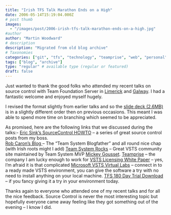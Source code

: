 ```yaml
---
title: "Irish TFS Talk Marathon Ends on a High"
date: 2006-05-14T15:19:04.000Z
# post thumb
images:
  - "/images/post/2006-irish-tfs-talk-marathon-ends-on-a-high.jpg"
#author
author: "Martin Woodward"
# description
description: "Migrated from old blog archive"
# Taxonomies
categories: ["git", "tfs", "technology", "teamprise", "web", "personal"]
tags: ["blog", "archive"]
type: "regular" # available type (regular or featured)
draft: false
---
```

Just wanted to thank the good folks who attended my recent talks on source control with Team Foundation Server in [Limerick](http://www.developers.ie/event.aspx?s=48) and [Galway](http://www.itag.ie/CalendarofEvents/tabid/83/ctl/View/mid/410/Event/186/Start/200605121900/End/200605122030/Default.aspx).  I had a fantastic welcome and enjoyed myself hugely.

I revised the format slightly from earlier talks and so the [slide deck (2.6MB)](http://www.woodwardweb.com/blog/SourceControl101WithTFS_WEST.PPT) is in a slightly different order then on previous occasions.  This meant I was able to spend more time on branching which seemed to be appreciated.

As promised, here are the following links that we discussed during the talks:-
[Eric Sink’s SourceControl HOWTO](http://software.ericsink.com/scm/source_control.html) – a series of great source control posts from my boss.  
[Rob Caron’s Blog ](http://blogs.msdn.com/robcaron/default.aspx)– The “Team System Blogfather” and all round nice chap (with Irish roots might I add) 
[Team System Rocks](http://teamsystemrocks.com/default.aspx) – Great VSTS community site maintained by Team System MVP [Mickey Gousset](http://teamsystemrocks.com/blogs/mickey_gousset/default.aspx). 
[Teamprise](http://www.teamprise.com/) – the company I am lucky enough to work for 
[VSTS Licensing White Paper](http://www.microsoft.com/downloads/details.aspx?familyid=1FA86E00-F0A3-4290-9DA9-6E0378A3A3C5&displaylang=en) – yes, I’m afraid it is that complicated 
[Microsoft VSTS Virtual Labs](http://www.microsoftvirtuallabs.com/express/registration.aspx?LabId=5ede642a-f4e7-4c3a-8d5b-82d3d7540a19) – connect in to a ready made VSTS environment, you can give the software a try with no need to install anything on your local machine.
[TFS 180 Day Trial Download](http://go.microsoft.com/fwlink/?LinkId=64135) – if you fancy giving it a try in your environment today.

Thanks again to everyone who attended one of my recent talks and for all the nice feedback.  Source Control is never the most interesting topic but hopefully everyone came away feeling like they got something out of the evening – I know I did.